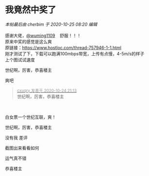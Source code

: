 # 我竟然中奖了


<i class="pstatus"> 本帖最后由 cherbim 于 2020-10-25 08:20 编辑 </i><br />
<br />
感谢大佬，<a href="https://www.hostloc.com/home.php?mod=space&amp;uid=38951" target="_blank">@wuming1109</a> <img src="static/image/smiley/default/lol.gif" smilieid="12" border="0" alt="" /> <img src="static/image/smiley/default/lol.gif" smilieid="12" border="0" alt="" /> <img src="static/image/smiley/default/lol.gif" smilieid="12" border="0" alt="" /> 舒服！！！<br />
原来中奖的感觉是这么爽<br />
原链接：https://www.hostloc.com/thread-757946-1-1.html<br />
刚才测试了下，下载可以跑满100mbps带宽，上传有点慢，4-5m/s的样子<br />
上个图试试速度<br />
<img id="aimg_Y74TI" onclick="zoom(this, this.src, 0, 0, 0)" class="zoom" src="https://qyucloud.ml/t/uvPOm1" onmouseover="img_onmouseoverfunc(this)" onload="thumbImg(this)" border="0" alt="" />

世纪啊，厉害，恭喜楼主

爽吧<br />


<div class="quote"><blockquote><font size="2"><a href="https://www.hostloc.com/forum.php?mod=redirect&amp;goto=findpost&amp;pid=9347651&amp;ptid=758099" target="_blank"><font color="#999999">cxuqry 发表于 2020-10-24 21:13</font></a></font><br />
世纪啊，厉害，恭喜楼主</blockquote></div><br />
<br />
白女票一个世纪互联，爽！

世纪啊，厉害，恭喜楼主

没有我 差评

截图出来看看如何

运气真不错

恭喜楼主
